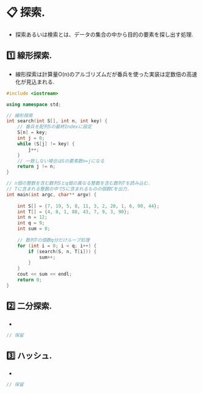 
# :clipboard: 探索.
- 探索あるいは検索とは、データの集合の中から目的の要素を探し出す処理.

## :one: 線形探索.
- 線形探索は計算量O(n)のアルゴリズムだが番兵を使った実装は定数倍の高速化が見込まれる.
```cpp
#include <iostream>

using namespace std;

// 線形探索
int search(int S[], int n, int key) {
    // 番兵を配列Sの最終Indexに設定
    S[n] = key;
    int j = 0;
    while (S[j] != key) {
        j++;
    }
    // 一致しない場合はSの要素数n=jになる
    return j != n;
}

// n個の整数を含む数列Sとq個の異なる整数を含む数列Tを読み込む.
// Tに含まれる整数の中でSに含まれるものの個数Cを出力.
int main(int argc, char** argv) {
    
    int S[] = {7, 19, 5, 8, 11, 3, 2, 20, 1, 6, 90, 44};
    int T[] = {4, 8, 1, 88, 43, 7, 9, 3, 90};
    int n = 12;
    int q = 9;
    int sum = 0;
    
    // 数列Tの個数q分だけループ処理
    for (int i = 0; i < q; i++) {
        if (search(S, n, T[i])) {
            sum++;
        }
    }
    cout << sum << endl;
    return 0;
}
```

## :two: 二分探索.
- 
```cpp
// 保留
```

## :three: ハッシュ.
- 
```cpp
// 保留
```
